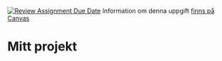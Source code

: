 [![Review Assignment Due Date](https://classroom.github.com/assets/deadline-readme-button-22041afd0340ce965d47ae6ef1cefeee28c7c493a6346c4f15d667ab976d596c.svg)](https://classroom.github.com/a/86U7Ke2S)
Information om denna uppgift [finns på Canvas](https://chasacademy.instructure.com/courses/585/assignments/3056?module_item_id=16220)

# Mitt projekt
